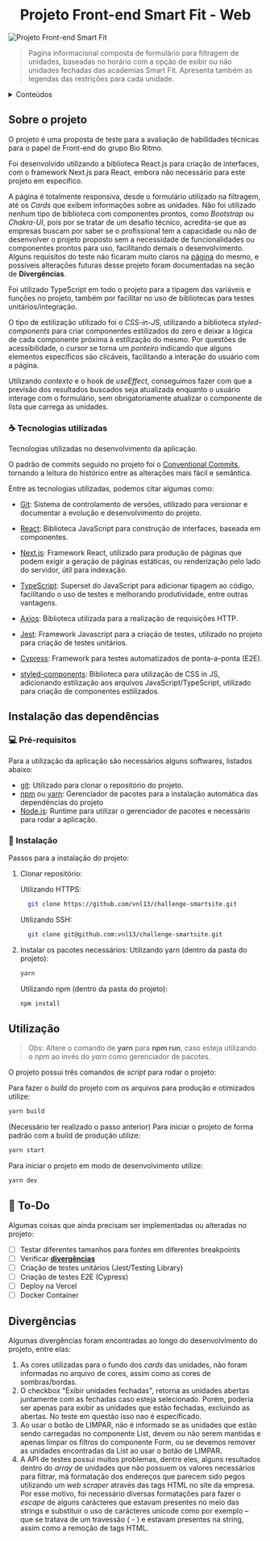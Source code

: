 <h1 style="text-align: center;">Projeto Front-end Smart Fit - Web</h1>

![Projeto Front-end Smart Fit](https://i.imgur.com/VuawYpd.png)

> Pagina informacional composta de formulário para filtragem de unidades, baseadas no horário com a opção de exibir ou não unidades fechadas das academias Smart Fit. Apresenta também as legendas das restrições para cada unidade.

<details>
  <summary>Conteúdos</summary>
  <ol>
    <li><a href="#sobre-o-projeto">Sobre o projeto</a>
      <ul>
        <li><a href="#coffee-tecnologias-utilizadas">Tecnologias utilizadas</a></li>
      </ul>
    </li>
    <li><a href="#instalação-das-dependências">Instalação das dependências</a>
      <ul>
        <li><a href="#computer-pré-requisitos">Pré-requisitos</a></li>
        <li><a href="#rocket-instalação">Instalação</a></li>
      </ul>
    </li>
    <li><a href="#utilização">Utilização</a></li>
    <li><a href="#notebook-to-do">To-Do</a></li>
    <li><a href="#divergências">Divergências</a></li>
  </ol>
</details>

## Sobre o projeto

O projeto é uma proposta de teste para a avaliação de habilidades técnicas para o papel de Front-end do grupo Bio Ritmo.

Foi desenvolvido utilizando a biblioteca React.js para criação de interfaces, com o framework Next.js para React, embora não necessário para este projeto em específico.

A página é totalmente responsiva, desde o formulário utilizado na filtragem, até os _Cards_ que exibem informações sobre as unidades. Não foi utilizado nenhum tipo de biblioteca com componentes prontos, como _Bootstrap_ ou _Chakra-UI_, pois por se tratar de um desafio técnico, acredita-se que as empresas buscam por saber se o profissional tem a capacidade ou não de desenvolver o projeto proposto sem a necessidade de funcionalidades ou componentes prontos para uso, facilitando demais o desenvolvimento. Alguns requisitos do teste não ficaram muito claros na [página](https://github.com/bioritmo/front-end-code-challenge-smartsite) do mesmo, e possíveis alterações futuras desse projeto foram documentadas na seção de **Divergências**.

Foi utilizado TypeScript em todo o projeto para a tipagem das variáveis e funções no projeto, também por facilitar no uso de bibliotecas para testes unitários/integração.

O tipo de estilização utilizado foi o _CSS-in-JS_, utilizando a biblioteca _styled-components_ para criar componentes estilizados do zero e deixar a lógica de cada componente próxima à estilização do mesmo. Por questões de acessibilidade, o _cursor_ se torna um _ponteiro_ indicando que alguns elementos específicos são clicáveis, facilitando a interação do usuário com a página.

Utilizando _contexto_ e o hook de _useEffect_, conseguimos fazer com que a previsão dos resultados buscados seja atualizada enquanto o usuário interage com o formulário, sem obrigatoriamente atualizar o componente de lista que carrega as unidades.

### :coffee: Tecnologias utilizadas

Tecnologias utilizadas no desenvolvimento da aplicação.

O padrão de commits seguido no projeto foi o [Conventional Commits](https://www.conventionalcommits.org/en/v1.0.0/), tornando a leitura do histórico entre as alterações mais fácil e semântica.

Entre as tecnologias utilizadas, podemos citar algumas como:

- [Git](https://git-scm.com/): Sistema de controlamento de versões, utilizado para versionar e documentar a evolução e desenvolvimento do projeto.

- [React](https://reactjs.org/): Biblioteca JavaScript para construção de interfaces, baseada em componentes.

- [Next.js](https://nextjs.org/): Framework React, utilizado para produção de páginas que podem exigir a geração de páginas estáticas, ou renderização pelo lado do servidor, útil para indexação.

- [TypeScript](https://www.typescriptlang.org/): Superset do JavaScript para adicionar tipagem ao código, facilitando o uso de testes e melhorando produtividade, entre outras vantagens.

- [Axios](https://github.com/axios/axios): Biblioteca utilizada para a realização de requisições HTTP.

- [Jest](https://jestjs.io/): Framework Javascript para a criação de testes, utilizado no projeto para criação de testes unitários.

- [Cypress](https://www.cypress.io/): Framework para testes automatizados de ponta-a-ponta (E2E).

- [styled-components](https://styled-components.com/): Biblioteca para utilização de CSS in JS, adicionando estilização aos arquivos JavaScript/TypeScript, utilizado para criação de componentes estilizados.

## Instalação das dependências

### :computer: Pré-requisitos

Para a utilização da aplicação são necessários alguns softwares, listados abaixo:

- [git](https://git-scm.com/): Utilizado para clonar o repositório do projeto.
- [npm](https://www.npmjs.com/) ou [yarn](https://yarnpkg.com/): Gerenciador de pacotes para a instalação automática das dependências do projeto
- [Node.js](https://nodejs.org/en/): Runtime para utilizar o gerenciador de pacotes e necessário para rodar a aplicação.

### :rocket: Instalação

Passos para a instalação do projeto:

1. Clonar repositório:

   Utilizando HTTPS:

   ```sh
     git clone https://github.com/vnl13/challenge-smartsite.git
   ```

   Utilizando SSH:

   ```sh
     git clone git@github.com:vnl13/challenge-smartsite.git
   ```

2. Instalar os pacotes necessários:
   Utilizando yarn (dentro da pasta do projeto):

   ```sh
   yarn
   ```

   Utilizando npm (dentro da pasta do projeto):

   ```sh
   npm install
   ```

## Utilização

> Obs: Altere o comando de **yarn** para **npm run**, caso esteja utilizando o _npm_ ao invés do _yarn_ como gerenciador de pacotes.

O projeto possui três comandos de _script_ para rodar o projeto:

<!-- O projeto possui quatro comandos de _script_ para rodar o projeto: -->

Para fazer o _build_ do projeto com os arquivos para produção e otimizados utilize:

```sh
yarn build
```

(Necessário ter realizado o passo anterior) Para iniciar o projeto de forma padrão com a build de produção utilize:

```sh
yarn start
```

Para iniciar o projeto em modo de desenvolvimento utilize:

```sh
yarn dev
```

<!-- Para rodar os testes presentes no projeto utilize:

```sh
yarn test
``` -->

## :notebook: To-Do

Algumas coisas que ainda precisam ser implementadas ou alteradas no projeto:

- [ ] Testar diferentes tamanhos para fontes em diferentes breakpoints
- [ ] Verificar [**divergências**](#divergências)
- [ ] Criação de testes unitários (Jest/Testing Library)
- [ ] Criação de testes E2E (Cypress)
- [ ] Deploy na Vercel
- [ ] Docker Container

## Divergências

Algumas divergências foram encontradas ao longo do desenvolvimento do projeto, entre elas:

1. As cores utilizadas para o fundo dos _cards_ das unidades, não foram informadas no arquivo de cores, assim como as cores de sombras/bordas.
   <br>
2. O checkbox "Exibir unidades fechadas", retorna as unidades abertas juntamente com as fechadas caso esteja selecionado. Porém, poderia ser apenas para exibir as unidades que estão fechadas, excluindo as abertas. No teste em questão isso nao é específicado.
   <br>
3. Ao usar o botão de LIMPAR, não é informado se as unidades que estão sendo carregadas no componente List, devem ou não serem mantidas e apenas limpar os filtros do componente Form, ou se devemos remover as unidades encontradas da List ao usar o botão de LIMPAR.
   <br>
4. A API de testes possui muitos problemas, dentre eles, alguns resultados dentro do _array_ de unidades que não possuem os valores necessários para filtrar, má formatação dos endereços que parecem sido pegos utilizando um _web scraper_ através das tags HTML no site da empresa. Por esse motivo, foi necessário diversas formatações para fazer o _escape_ de alguns carácteres que estavam presentes no meio das strings e substituir o uso de carácteres unicode como por exemplo _&#8211;_ que se tratava de um travessão ( - ) e estavam presentes na string, assim como a remoção de tags HTML.
